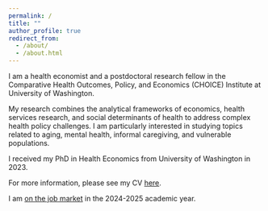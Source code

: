 ```yaml
---
permalink: /
title: ""
author_profile: true
redirect_from: 
  - /about/
  - /about.html
---
```

I am a health economist and a postdoctoral research fellow in the Comparative Health Outcomes, Policy, and Economics (CHOICE) Institute at University of Washington.

My research combines the analytical frameworks of economics, health services research, and social determinants of health to address complex health policy challenges. I am particularly interested in studying topics related to aging, mental health, informal caregiving, and vulnerable populations. 

I received my PhD in Health Economics from University of Washington in 2023. 

For more information, please see my CV [here](CV_DLee.pdf).

I am <ins>on the job market</ins> in the 2024-2025 academic year.
